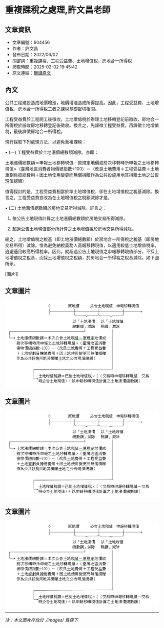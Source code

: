 # 重複課稅之處理,許文昌老師

## 文章資訊
- 文章編號：904456
- 作者：許文昌
- 發布日期：2022/06/02
- 關鍵詞：重複課稅、工程受益費、土地增值稅、房地合一所得稅
- 爬取時間：2025-02-02 19:45:42
- 原文連結：[閱讀原文](https://real-estate.get.com.tw/Columns/detail.aspx?no=904456)

## 內文
公共工程建設造成地價增漲，地價增漲造成所得提高。因此，工程受益費、土地增值稅、房地合一所得稅三者之課稅基礎密切相關。

工程受益費於工程開工後徵收，土地增值稅於辦理土地移轉登記前徵收，房地合一所得稅於辦竣房地移轉登記後徵收。換言之，先課徵工程受益費，再課徵土地增值稅，最後課徵房地合一所得稅。

現行採取下列處理方法，以避免重複課稅：

• (一) 工程受益費於土地漲價總數額減除。亦即：

土地漲價總數額＝申報土地移轉現值－原規定地價或前次移轉時所申報之土地移轉現值×（臺灣地區消費者物價總指數÷100）－（改良土地費用＋工程受益費＋土地重劃負擔總費用＋因土地使用變更而無償捐贈作為公共設施用地其捐贈土地之公告現值總額）

值得探討的是，工程受益費相當於準土地增值稅，卻在土地增值稅之稅基減除。換言之，工程受益費宜改為在土地增值稅之稅額減除才是。

• (二) 土地漲價總數額於房地交易所得減除。詳言之：

1. 依公告土地現值計算之土地漲價總數額於房地交易所得減除。

2. 超過公告土地現值部分所計算之土地增值稅於房地交易所得減除。

總之，土地增值稅之稅基（即土地漲價總數額）於房地合一所得稅之稅基（即房地交易所得）減除。惟為避免納稅義務人高報移轉現值，以適用較低土地增值稅率，逃避適用較高所得稅率。因此，就超過公告土地現值之申報移轉現值部分，不採土地增值稅之稅基，而採土地增值稅之稅額，於房地合一所得稅之稅基減除。如下圖所示。

[圖片1]

## 文章圖片

![圖片1](./images/904456_6e88770f.png)

## 文章圖片

![圖片1](./images/904456_6e88770f.png)

## 文章圖片

![圖片1](./images/904456_6e88770f.png)


---
*注：本文圖片存放於 ./images/ 目錄下*
